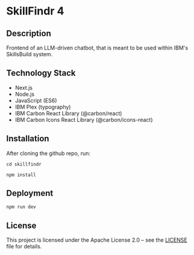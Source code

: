 # SkillFindr 4

## Description
Frontend of an LLM-driven chatbot, that is meant to be used within IBM's SkillsBuild system.

## Technology Stack
- Next.js
- Node.js
- JavaScript (ES6)
- IBM Plex (typography)
- IBM Carbon React Library (@carbon/react)
- IBM Carbon Icons React Library (@carbon/icons-react)

## Installation
After cloning the github repo, run:

`cd skillfindr`

`npm install`

## Deployment

`npm run dev`

## License

This project is licensed under the Apache License 2.0 – see the [LICENSE](LICENSE) file for details.
